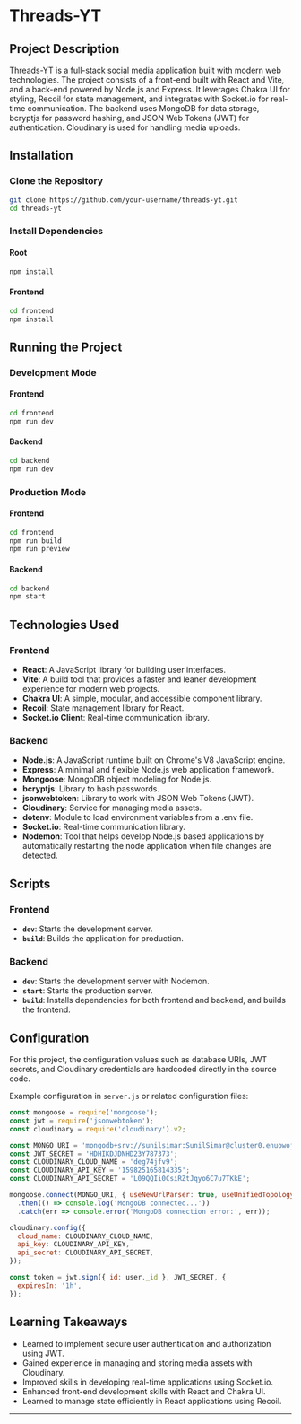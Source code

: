 # Threads-YT

## Project Description

Threads-YT is a full-stack social media application built with modern web technologies. The project consists of a front-end built with React and Vite, and a back-end powered by Node.js and Express. It leverages Chakra UI for styling, Recoil for state management, and integrates with Socket.io for real-time communication. The backend uses MongoDB for data storage, bcryptjs for password hashing, and JSON Web Tokens (JWT) for authentication. Cloudinary is used for handling media uploads.

## Installation

### Clone the Repository

```sh
git clone https://github.com/your-username/threads-yt.git
cd threads-yt
```

### Install Dependencies

#### Root

```sh
npm install
```

#### Frontend

```sh
cd frontend
npm install
```

## Running the Project

### Development Mode

#### Frontend

```sh
cd frontend
npm run dev
```

#### Backend

```sh
cd backend
npm run dev
```

### Production Mode

#### Frontend

```sh
cd frontend
npm run build
npm run preview
```

#### Backend

```sh
cd backend
npm start
```

## Technologies Used

### Frontend

- **React**: A JavaScript library for building user interfaces.
- **Vite**: A build tool that provides a faster and leaner development experience for modern web projects.
- **Chakra UI**: A simple, modular, and accessible component library.
- **Recoil**: State management library for React.
- **Socket.io Client**: Real-time communication library.

### Backend

- **Node.js**: A JavaScript runtime built on Chrome's V8 JavaScript engine.
- **Express**: A minimal and flexible Node.js web application framework.
- **Mongoose**: MongoDB object modeling for Node.js.
- **bcryptjs**: Library to hash passwords.
- **jsonwebtoken**: Library to work with JSON Web Tokens (JWT).
- **Cloudinary**: Service for managing media assets.
- **dotenv**: Module to load environment variables from a .env file.
- **Socket.io**: Real-time communication library.
- **Nodemon**: Tool that helps develop Node.js based applications by automatically restarting the node application when file changes are detected.

## Scripts

### Frontend

- **`dev`**: Starts the development server.
- **`build`**: Builds the application for production.

### Backend

- **`dev`**: Starts the development server with Nodemon.
- **`start`**: Starts the production server.
- **`build`**: Installs dependencies for both frontend and backend, and builds the frontend.

## Configuration

For this project, the configuration values such as database URIs, JWT secrets, and Cloudinary credentials are hardcoded directly in the source code.

Example configuration in `server.js` or related configuration files:

```javascript
const mongoose = require('mongoose');
const jwt = require('jsonwebtoken');
const cloudinary = require('cloudinary').v2;

const MONGO_URI = 'mongodb+srv://sunilsimar:SunilSimar@cluster0.enuowoj.mongodb.net/Social';
const JWT_SECRET = 'HDHIKDJDNHD23Y787373';
const CLOUDINARY_CLOUD_NAME = 'deg74jfv9';
const CLOUDINARY_API_KEY = '159825165814335';
const CLOUDINARY_API_SECRET = 'L09QQIi0CsiRZtJqyo6C7u7TKkE';

mongoose.connect(MONGO_URI, { useNewUrlParser: true, useUnifiedTopology: true })
  .then(() => console.log('MongoDB connected...'))
  .catch(err => console.error('MongoDB connection error:', err));

cloudinary.config({
  cloud_name: CLOUDINARY_CLOUD_NAME,
  api_key: CLOUDINARY_API_KEY,
  api_secret: CLOUDINARY_API_SECRET,
});

const token = jwt.sign({ id: user._id }, JWT_SECRET, {
  expiresIn: '1h',
});
```

## Learning Takeaways

- Learned to implement secure user authentication and authorization using JWT.
- Gained experience in managing and storing media assets with Cloudinary.
- Improved skills in developing real-time applications using Socket.io.
- Enhanced front-end development skills with React and Chakra UI.
- Learned to manage state efficiently in React applications using Recoil.

---
